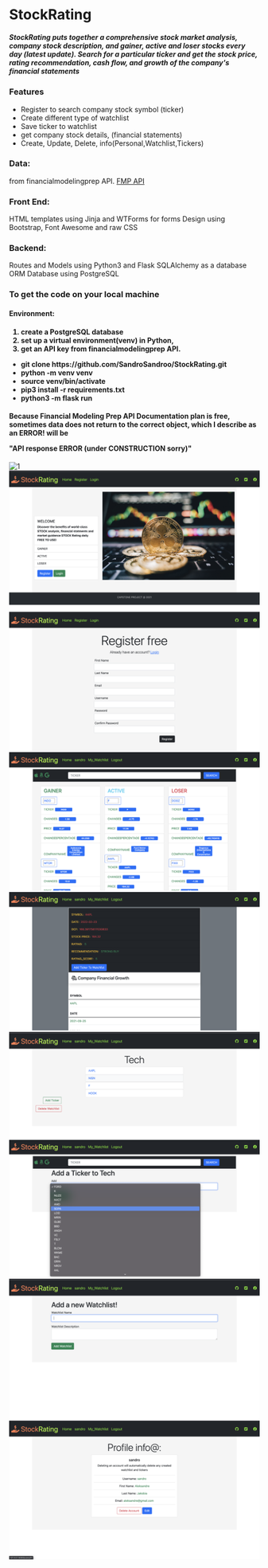 

<h1>StockRating</h1>

<h5>StockRating puts together a comprehensive stock market analysis, company stock description, and gainer, active and loser stocks every day (latest update). Search for a particular ticker and get the stock price, rating recommendation, cash flow, and growth of the company's financial statements</h5>

<h3>Features</h3>
<ul>
<li>Register to search company stock symbol (ticker)</li>
<li>Create different type of watchlist</li>
<li>Save ticker to watchlist</li>
<li>get company stock details, (financial statements)</li>
<li>Create, Update, Delete, info(Personal,Watchlist,Tickers)</li>
</ul>

<h3>Data:</h3>
from financialmodelingprep API.
<a href="https://site.financialmodelingprep.com/developer/docs">FMP API</a>

<h3>Front End:</h3>
HTML templates using Jinja and WTForms for forms Design using Bootstrap, Font Awesome and raw CSS

<h3>Backend:</h3>
Routes and Models using Python3 and Flask SQLAlchemy as a database ORM Database using PostgreSQL



<h3>To get the code on your local machine</h3> 
<h4>Environment:<h4>
<ol>
<li>create a PostgreSQL database </li>
<li>set up a virtual environment(venv) in Python, </li>
<li>get an API key from financialmodelingprep API.</li>
</ol> 
<ul>
 <li> git clone https://github.com/SandroSandroo/StockRating.git</li>
 <li>python -m venv venv</li>
 <li>source venv/bin/activate</li>
 <li>pip3 install -r requirements.txt</li>
 <li>python3 -m flask run</li>
</ul>


<h4>Because Financial Modeling Prep API Documentation plan is free, sometimes data does not return to the correct object, which I describe as an ERROR! will be
 <p>"API response ERROR (under CONSTRUCTION sorry)"</p>
</h4>

![1](/DB_disagne_schema.png)
![2](/img/main.png)
![3](/img/register.png)
![4](/img/home.png)
![5](/img/ticker.png)
![6](/img/ticker_in_wtlist.png)
![7](/img/add_ticker.png)
![8](/img/Watchlist.png)
![9](/img/profile.png)

